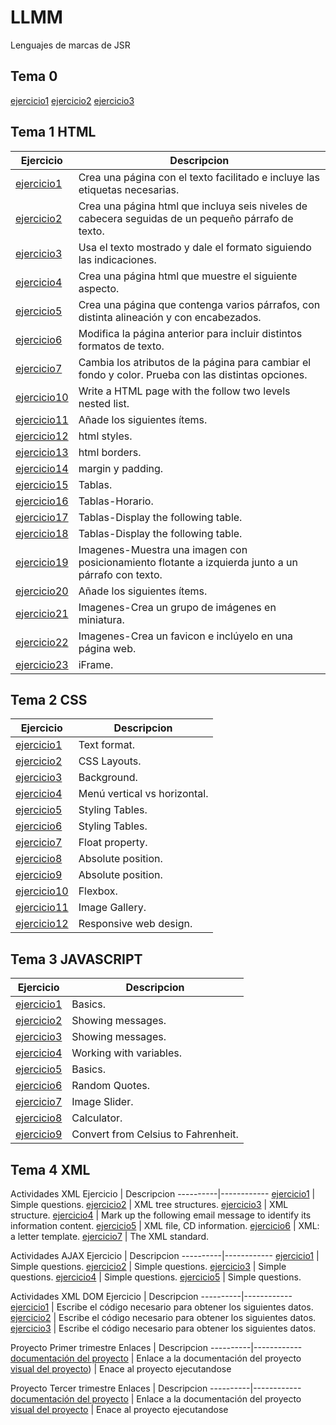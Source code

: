 # LLMM
Lenguajes de marcas de JSR
## Tema 0
[ejercicio1](Tema1/jsr_Actividad1.html)
[ejercicio2](Tema1/Actividad2.xml)
[ejercicio3](Tema1/SVG.html)

## Tema 1 HTML
Ejercicio | Descripcion
----------|------------
[ejercicio1](Tema1/LMSGI_02_Actividad_1.html) | Crea una página con el texto facilitado e incluye las etiquetas necesarias.
[ejercicio2](Tema1/LMSGI_02_Actividad2.html) | Crea una página html que incluya seis niveles de cabecera seguidas de un pequeño párrafo de texto.
[ejercicio3](Tema1/LMSGI_02_Actividad3.html) | Usa el texto mostrado y dale el formato siguiendo las indicaciones.
[ejercicio4](Tema1/LMSGI_02_Actividad4.html) | Crea una página html que muestre el siguiente aspecto.
[ejercicio5](Tema1/Ejercicio5.html) | Crea una página que contenga varios párrafos, con distinta alineación y con encabezados.
[ejercicio6](Tema1/Ejercicio6.html) | Modifica la página anterior para incluir distintos formatos de texto.
[ejercicio7](Tema1/Ejercicio7.html) | Cambia los atributos de la página para cambiar el fondo y color. Prueba con las distintas opciones. 
[ejercicio10](Tema1/ejercicio10.html) |  Write a HTML page with the follow two levels nested list.
[ejercicio11](Tema1/ejercicio11.html) | Añade los siguientes ítems.
[ejercicio12](Tema1/Ejercicio12.html) | html styles.
[ejercicio13](Tema1/Ejercicio13.html) | html borders.
[ejercicio14](Tema1/Ejercicio14.html) | margin y padding.
[ejercicio15](Tema1/Ejercicio15.html) | Tablas.
[ejercicio16](Tema1/Ejercicio16.html) | Tablas-Horario.
[ejercicio17](Tema1/Ejercicio17/Ejercicio17.html) | Tablas-Display the following table.
[ejercicio18](Tema1/Ejercicio18/Index.html) | Tablas-Display the following table.
[ejercicio19](Tema1/Ejercicio19/Index.html) | Imagenes-Muestra una imagen con posicionamiento flotante a izquierda junto a un párrafo con texto.
[ejercicio20](Tema1/Ejercicio20/Index.html) | Añade los siguientes ítems.
[ejercicio21](Tema1/Ejercicio21/Index.html) | Imagenes-Crea un grupo de imágenes en miniatura.
[ejercicio22](Tema1/Ejercicio22/Index.html) | Imagenes-Crea un favicon e inclúyelo en una página web.
[ejercicio23](Tema1/Ejercicio23.html) | iFrame.

## Tema 2 CSS
Ejercicio | Descripcion
----------|------------
[ejercicio1](Tema2/Ejercicio1CSS.html) | Text format.
[ejercicio2](Tema2/Ejercicio2CSS/Index.html) | CSS Layouts.
[ejercicio3](Tema2/Ejercicio3CSS/Index.html) | Background.
[ejercicio4](Tema2/Ejercicio4CSS.html) | Menú vertical vs horizontal.
[ejercicio5](Tema2/Ejercicio5CSS.html) | Styling Tables.
[ejercicio6](Tema2/Ejercicio6CSS.html) | Styling Tables.
[ejercicio7](Tema2/Ejercicio10CSS.html) | Float property.
[ejercicio8](Tema2/Ejercicio8CSS.html) | Absolute position.
[ejercicio9](Tema2/Ejercicio9CSS.html) | Absolute position.
[ejercicio10](Tema2/Ejercicio10CSS.html) | Flexbox.
[ejercicio11](Tema2/Ejercicio11CSS/Ejercicio11.html) | Image Gallery.
[ejercicio12](Tema2/Ejercicio12CSS.html) | Responsive web design.
## Tema 3 JAVASCRIPT
Ejercicio | Descripcion
----------|------------
[ejercicio1](Tema3/Ejercicio1javascript) |  Basics.
[ejercicio2](Tema3/Ejercicio2javascript) |  Showing messages.
[ejercicio3](Tema3/Ejercicio3javascript) |  Showing messages.
[ejercicio4](Tema3/Ejercicio4javascript) |  Working with variables.
[ejercicio5](Tema3/Ejercicio7javascript/Ejercicio7.html) |  Basics.
[ejercicio6](Tema3/Ejercicio8javascript.html) |  Random Quotes.
[ejercicio7](Tema3/Ejercicio9javascript.html) |  Image Slider.
[ejercicio8](Tema3/Ejercicio10javascript.html) |  Calculator.
[ejercicio9](Tema2/Ejercicio12CSS.html) |  Convert from Celsius to Fahrenheit.

## Tema 4 XML
Actividades XML 
Ejercicio | Descripcion
----------|------------
[ejercicio1](Tema4/Ejercicio1xml) |  Simple questions.
[ejercicio2](Tema4/Ejercicio2xml.xml) |  XML tree structures.
[ejercicio3](Tema4/Ejercicio3xml) |  XML structure.
[ejercicio4](Tema4/Ejercicio4xml.xml) |  Mark up the following email message to identify its information content.
[ejercicio5](Tema4/Ejercicio5xml) |  XML file, CD information.
[ejercicio6](Tema4/Ejercicio6xml.xml) |  XML: a letter template.
[ejercicio7](Tema4/Ejercicio7xml.txt) |  The XML standard.

Actividades AJAX
Ejercicio | Descripcion
----------|------------
[ejercicio1](Tema4/Ajax/ejercicio1AJAX.html) |  Simple questions.
[ejercicio2](Tema4/Ajax/ejercicio2AJAX.html) |  Simple questions.
[ejercicio3](Tema4/Ajax/ejercicio3AJAX.html) |  Simple questions.
[ejercicio4](Tema4/Ajax/ejercicio4AJAX.html) |  Simple questions.
[ejercicio5](Tema4/Ajax/ejercicio5AJAX.html) |  Simple questions.

Actividades XML DOM
Ejercicio | Descripcion
----------|------------
[ejercicio1](Tema4/DOM/ejercicio1DOM.html) |  Escribe el código necesario para obtener los siguientes datos.
[ejercicio2](Tema4/DOM/ejercicio2DOM.html) |  Escribe el código necesario para obtener los siguientes datos.
[ejercicio3](Tema4/DOM/ejercicio3DOM.html) |  Escribe el código necesario para obtener los siguientes datos.

Proyecto Primer trimestre
Enlaces | Descripcion
----------|------------
[documentación del proyecto](Tema1/proyecto/proyecto1erTrimestre) | Enlace a la documentación del proyecto
[visual del proyecto](https://685310625790519f26a2a28c--shimmering-fairy-bcfca0.netlify.app)) | Enace al proyecto ejecutandose

Proyecto Tercer trimestre
Enlaces | Descripcion
----------|------------
[documentación del proyecto](Tema4/Proyecto) | Enlace a la documentación del proyecto
[visual del proyecto](https://685288bc33ae8b3b1457802b--teal-scone-5dcc9c.netlify.app/) | Enace al proyecto ejecutandose





